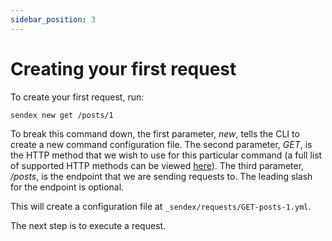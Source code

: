 ```yaml
---
sidebar_position: 3
---
```


# Creating your first request

To create your first request, run:

```
sendex new get /posts/1
```

To break this command down, the first parameter, _new_, tells the CLI to create a new command configuration file. The second parameter, _GET_, is the HTTP method that we wish to use for this particular command (a full list of supported HTTP methods can be viewed [here](https://docs.sendexapi.com/new-request)). The third parameter, _/posts_, is the endpoint that we are sending requests to. The leading slash for the endpoint is optional.

This will create a configuration file at `_sendex/requests/GET-posts-1.yml`.

The next step is to execute a request.